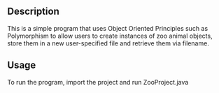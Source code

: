 ## Description
This is a simple program that uses Object Oriented Principles such as Polymorphism to allow users to create instances of zoo animal objects, store them in a new user-specified file and retrieve them via filename.


## Usage
To run the program, import the project and run ZooProject.java
